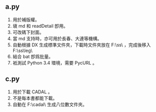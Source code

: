 ## a.py
1. 用於補版權。
2. 塡 md 和 readDetail 卽用。
3. 可改碼下封面。
4. 當 md 支持時，亦可用於長春、大連等機構。
5. 自動根據 DX 生成標準文件夾，下載時文件夾放在 F:\\ss\\ ，完成後移入 F:\\ss\\leg\\
6. 結合 bat 卽爲批量。
7. 衹測試 Python 3.4 環境，需要 PycURL 。

## c.py
1. 用於下載 CADAL 。
2. 不是每本書都能下載。
3. 自動在 F:\\cadal\\ 生成八位數文件夾。